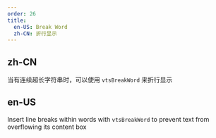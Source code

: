 ```yaml
---
order: 26
title:
  en-US: Break Word
  zh-CN: 折行显示
---
```


## zh-CN

当有连续超长字符串时，可以使用 `vtsBreakWord` 来折行显示

## en-US

Insert line breaks within words with `vtsBreakWord` to prevent text from overflowing its content box

